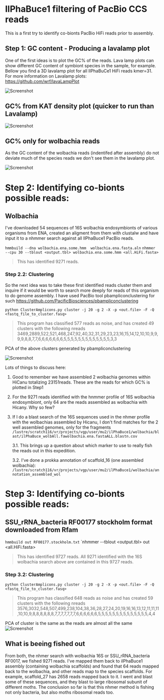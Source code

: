 # IlPhaBuce1 filtering of PacBio CCS reads

This is a first try to identify co-bionts PacBio HiFi reads prior to assembly.

## Step 1: GC content - Producing a lavalamp plot
One of the first ideas is to plot the GC% of the reads. Lava lamp plots can show different GC content of symbiont species in the sample, for example. Bellow you find a 3D lavalamp plot for all IlPhaBuCe1 HiFi reads kmer=31. For more information on Lavalamp plots: https://github.com/wrf/lavaLampPlot


![Screenshot](image.png)

## GC% from KAT density plot (quicker to run than Lavalamp)

![Screenshot](kat-gcp.mx.png) 



## GC% only for wolbachia reads
As the GC content of the wolbachia reads (indentifed after assembly) do not deviate much of the species reads we don't see them in the lavalamp plot.

![Screenshot](output_file.png)


# Step 2: Identifying co-bionts possible reads: 
## Wolbachia
I've downloaded 54 sequences of 16S wolbachia endosymbionts of various organisms from ENA, created an aligment from them with clustalw and have input it to a nhmmer search against all IlPhaBuce1 PacBio reads.

`hmmbuild --dna wolbachia.ena.some.hmm  wolbachia.ena.fasta.aln`
`nhmmer --cpu 30 --tblout <output.tbl> wolbachia.ena.some.hmm <all.HiFi.fasta>`

> This has identified 9271 reads. 

### Step 2.2: Clustering
So the next idea was to take these first identified reads cluster them and inquire if it would be worth to search more deeply for reads of this organism to do genome assembly. I have used PacBio tool pbampliconclustering for such https://github.com/PacificBiosciences/pbampliconclustering 

`python ClusterAmplicons.py cluster -j 20 -g 2 -X -p <out.file> -F -Q <fastq_file_to_cluster.fasq>`

>This program has classified 577 reads as noise, and has created 49 clusters with the following nreads 3469,2889,522,521,468,247,92,40,32,31,29,23,23,16,15,14,12,10,10,9,9,9,9,8,8,7,7,6,6,6,6,6,6,6,5,5,5,5,5,5,5,5,5,5,5,5,5,3,3

PCA of the above clusters generated by pbampliconclustering

![Screenshot](wolbachiasome.out.tb1.sortu.clusteragain.clusters.png)


Lots of things to discuss here:
1. Good to remember we have assembled 2 wolbachia genomes within HiCanu totalizing 23151reads. These are the reads for which GC% is plotted in Step1
2. For the 9271 reads identified with the hnmmer profile of 16S wolbachia endosymbiont, only 64 are the reads assembled as wolbachia with Hicany. Why so few? 
3. If I do a blast search of the 16S sequences used in the nhmer profile with the wolbachias assembled by Hicanu, I don't find matches for the 2 well assembled genomes, only for the fragments `/lustre/scratch116/vr/projects/vgp/user/mu2/ilPhaBuce1/wolbachia/blast/ilPhaBuce_wolbAll.fawolbachia.ena.fastaALL.blastn.cov `

    3.1. This brings up a question about which marker to use to really fish the reads out in this expedition.
    
    3.2. I've done a prokka annotation of scaffold_16 (one assembled wolbachia): `/lustre/scratch116/vr/projects/vgp/user/mu2/ilPhaBuce1/wolbachia/annotation_assembled_wol `


# Step 3: Identifying co-bionts possible reads:
## SSU_rRNA_bacteria RF00177 stockholm format downloaded from Rfam
`hmmbuild out RF00177.stockholm.txt`
`nhmmer --tblout <output.tbl> out <all.HiFi.fasta>

> This has identified 9727 reads. All 9271 identified with the 16S wolbachia search above are contained in this 9727 reads.

### Step 3.2: Clustering

`python ClusterAmplicons.py cluster -j 20 -g 2 -X -p <out.file> -F -Q <fastq_file_to_cluster.fasq>`
> This program has classified 648 reads as noise and has created 59 clusters with the following nreads 3576,3032,548,507,499,238,104,38,36,28,27,24,20,19,16,16,13,12,11,11,11,10,10,9,8,8,8,8,8,8,7,7,7,7,7,7,7,6,6,6,6,6,6,5,5,5,5,5,5,5,5,5,5,5,5,5,5,4,4

PCA of cluster is the same as the reads are almost all the same
![Screenshot](SSU_rRNA_bacteria.clusterAGAIN.clusters.png)


## What is beeing fished out

From both, the nhmer search with wolbachia 16S or SSU_rRNA_bacteria RF0017, we fished 9271 reads. I've mapped them back to ilPhaBuce1 assembly (containing wolbachia scaffolds) and found that 64 reads mapped back to the wolbachia, and other reads map to the species scaffolds. For example, scaffold_27 has 2658 reads mapped back to it. I went and blast some of these sequences, and they blast to large ribosomal subunit of different moths. The conclusion so far is that this nhmer method is fishing not only bacteria, but also moths ribosomal reads too. 
